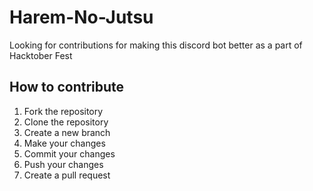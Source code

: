 # Harem-No-Jutsu

Looking for contributions for making this discord bot better as a part of Hacktober Fest


## How to contribute

1. Fork the repository
2. Clone the repository
3. Create a new branch
4. Make your changes
5. Commit your changes
6. Push your changes
7. Create a pull request

